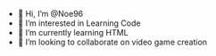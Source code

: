 - 👋 Hi, I’m @Noe96
- 👀 I’m interested in Learning Code
- 🌱 I’m currently learning HTML
- 💞️ I’m looking to collaborate on video game creation

<!---
Noe96/Noe96 is a ✨ special ✨ repository because its `README.md` (this file) appears on your GitHub profile.
You can click the Preview link to take a look at your changes.
--->

